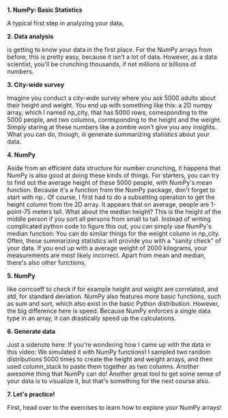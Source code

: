 **1. NumPy: Basic Statistics**

A typical first step in analyzing your data,

**2. Data analysis**

is getting to know your data in the first place. For the NumPy arrays from before, this is pretty easy, because it isn't a lot of data. However, as a data scientist, you'll be crunching thousands, if not millions or billions of numbers.

**3. City-wide survey**

Imagine you conduct a city-wide survey where you ask 5000 adults about their height and weight. You end up with something like this: a 2D numpy array, which I named np_city, that has 5000 rows, corresponding to the 5000 people, and two columns, corresponding to the height and the weight. Simply staring at these numbers like a zombie won't give you any insights. What you can do, though, is generate summarizing statistics about your data.

**4. NumPy**

Aside from an efficient data structure for number crunching, it happens that NumPy is also good at doing these kinds of things. For starters, you can try to find out the average height of these 5000 people, with NumPy's mean function. Because it's a function from the NumPy package, don't forget to start with np.. Of course, I first had to do a subsetting operation to get the height column from the 2D array. It appears that on average, people are 1-point-75 meters tall. What about the median height? This is the height of the middle person if you sort all persons from small to tall. Instead of writing complicated python code to figure this out, you can simply use NumPy's median function: You can do similar things for the weight column in np_city. Often, these summarizing statistics will provide you with a "sanity check" of your data. If you end up with a average weight of 2000 kilograms, your measurements are most likely incorrect. Apart from mean and median, there's also other functions,

**5. NumPy**

like corrcoeff to check if for example height and weight are correlated, and std, for standard deviation. NumPy also features more basic functions, such as sum and sort, which also exist in the basic Python distribution. However, the big difference here is speed. Because NumPy enforces a single data type in an array, it can drastically speed up the calculations.

**6. Generate data**

Just a sidenote here: If you're wondering how I came up with the data in this video: We simulated it with NumPy functions! I sampled two random distributions 5000 times to create the height and weight arrays, and then used column_stack to paste them together as two columns. Another awesome thing that NumPy can do! Another great tool to get some sense of your data is to visualize it, but that's something for the next course also.

**7. Let's practice!**

First, head over to the exercises to learn how to explore your NumPy arrays!
